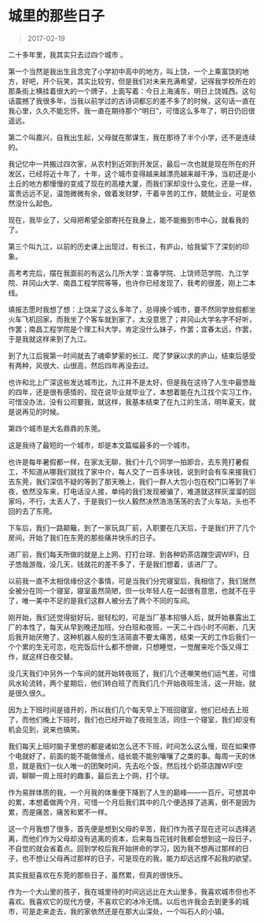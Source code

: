 # 城里的那些日子

> 2017-02-19

二十多年里，我其实只去过四个城市 。


第一个当然是我出生且念完了小学初中高中的地方，叫上饶，一个上乘富饶的地方，好吧，开个玩笑，其实比较穷，但是我们对未来充满希望，记得我学校所在的那条街上横挂着很大的一个牌子，上面写着：今日上海浦东，明日上饶城西。这句话震撼了我很多年，当我以前学过的古诗词都忘的差不多了的时候，这句话一直在我心里，久久不能忘怀。我一直在期待那个“明日”，可惜这么多年了，明日仍旧很遥远。


第二个叫嘉兴，自我出生起，父母就在那谋生，我在那待了半个小学，还不是连续的。

我记忆中一共搬过四次家，从农村到近郊到开发区，最后一次也就是现在所在的开发区，已经将近十年了，十年，这个城市变得越来越漂亮越来越干净，当初还是小土丘的地方都慢慢的变成了现在的高楼大厦，而我们家却没什么变化，还是一样，富贵远远不足，温饱微微有余，做着发财梦，干着辛苦的工作，兢兢业业，可是依然没什么起色。

现在，我毕业了，父母把希望全部寄托在我身上，能不能搬到市中心，就看我的了。


第三个叫九江，以前的历史课上出现过，有长江，有庐山，给我留下了深刻的印象。

高考考完后，摆在我面前的有这么几所大学：宜春学院、上饶师范学院、九江学院、井冈山大学、南昌工程学院等等，也许你已经发现了，我考的很差，刚上二本线。

填报志愿时我想了想：上饶呆了这么多年了，总得换个城市，要不然同学放假都坐火车飞机回家，而我坐了个客车就到家了，太没意思了；井冈山大学名字不好听，作罢；南昌工程学院是个理工科大学，肯定没什么妹子，作罢；宜春太远，作罢，于是我就这样来到了九江。

到了九江后我第一时间就去了魂牵梦萦的长江、爬了梦寐以求的庐山，结束后感受有两种，风很大、山很高，然后四年再没去过。

也许和北上广深这些发达城市比，九江并不是太好，但是我在这待了人生中最悠哉的四年，还是很有感情的，现在说毕业就毕业了，本想着能在九江找个实习工作，可惜没办法，没有公司要我，就这样，我基本结束了在九江的生活，明年夏天，就是说再见的时候。


第四个城市是大名鼎鼎的东莞。

这是我待了最短的一个城市，却是本文篇幅最多的一个城市。

也许是每年暑假都一样，在家太无聊，我们十几个同学一拍即合，去东莞打暑假工，不知道从哪我们就找了家中介，每人交了一百多块钱，说到时会有车来接我们去东莞，我们深信不疑的等到了那天晚上，我们一群人大包小包在校门口等到了半夜，依然没车来，打电话没人接，单纯的我们发现被骗了，难道就这样灰溜溜的回家吗，不行，太丢人了，于是我们一伙人毅然决然浩浩荡荡的去了火车站，头也不回的去了东莞。

下车后，我们一路颠簸，到了一家玩具厂前，入职要在几天后，于是我们开了几个房间，开始了我们在东莞的那些痛并快乐的日子。

进厂前，我们每天所做的就是上上网、打打台球、到各种奶茶店蹭空调WIFI，日子悠哉游哉，没几天，钱就花的差不多了，于是我们想着，该进厂了。

以前我一直不太相信缘份这个事情，可是当我们分完寝室后，我相信了，我们居然全被分在同一个寝室，寝室虽然简陋，但一伙年轻人在一起很有意思，也就不在乎了，唯一美中不足的是我们这群人被分去了两个不同的车间。

刚开始，我们还觉得挺好玩，挺轻松的，可是当厂基本招够人后，就开始暴露出工厂的本性了，每天从早到晚还加班，分白班和夜班，一天二十四小时不间断，几天后我开始厌倦了，这种机器人般的生活简直不要太痛苦，结束一天的工作后我们一个个累的生无可恋，吃完饭后什么都不想做，只想睡觉，一觉醒来吃个饭又得工作，就这样日夜交替。

没几天我们中另外一个车间的就开始转夜班了，我们几个还嘲笑他们运气差，可惜风水轮流转，两个星期后，他们转白班了而我们几个开始夜班生活，这一开始，就是很久很久。

因为上下班时间是错开的，所以我们几个每天早上下班回寝室，他们已经去上班了，而他们晚上下班时，我们也已经开始了夜班生活，同住一个寝室，我们却没有机会见到，说来也搞笑。

我们每天上班时脑子里想的都是诸如怎么还不下班，时间怎么这么慢，现在如果停个电就好了，前面的能不能做慢点，组长能不能别嚷嚷了之类的事。每周一天的休息，就是我们一伙人唯一的团聚时间，先去吃个饭，然后找个奶茶店蹭WIFI空调，聊聊一周上班时的趣事，最后去上个网，打个球。

作为易胖体质的我，一个月我的体重便下降到了人生的巅峰——一百斤。可想其中的累，本想着做两个月，可惜一个月后我们其中的几个便选择了逃离，倒不是因为累，而是痛苦，痛苦和累不一样。

这一个月我想了很多，首先便是想到父母的辛苦，我们作为孩子现在还可以选择逃离，而他们作为父母却没有逃离的资本，后来每当花钱时我都会想到这一段日子，不自觉的就会省着点。回到学校后我开始拼命的学习，因为我不想再过那样的日子，也不想让父母再过那样的日子，可是现在的我，能力却远远撑不起我的欲望。

其实我挺喜欢在东莞的那些日子，虽然累，但真的很快乐。


作为一个大山里的孩子，我在城里待的时间远远比在大山里多，我喜欢城市但也不喜欢。我喜欢它的现代方便，不喜欢它的冰冷无情。以后也许我会去到更多的城市，可是走来走去，我的家依然还是在那大山深处，一个叫石人的小镇。